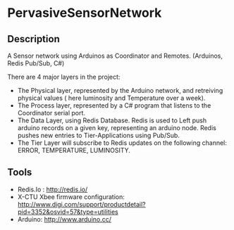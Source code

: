 PervasiveSensorNetwork
======================

Description
-----------

A Sensor network using Arduinos as Coordinator and Remotes. (Arduinos, Redis Pub/Sub, C#)

There are 4 major layers in the project:

- The Physical layer, represented by the Arduino network, and retreiving physical values ( here luminosity and Temperature over a week).
- The Process layer, represented by a C# program that listens to the Coordinator serial port.
- The Data Layer, using Redis Database. Redis is used to Left push arduino records on a given key, representing an arduino node.
Redis pushes new entries to Tier-Applications using Pub/Sub.
- The Tier Layer will subscribe to Redis updates on the following channel: ERROR, TEMPERATURE, LUMINOSITY.


Tools
-----

- Redis.Io : http://redis.io/
- X-CTU Xbee firmware configuration: http://www.digi.com/support/productdetail?pid=3352&osvid=57&type=utilities
- Arduino: http://www.arduino.cc/

